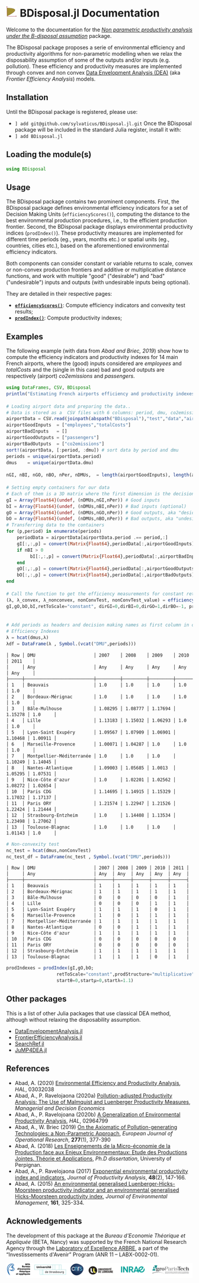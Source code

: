 # ![BDisposalLogos](assets/BDisposal_logo_30x30.png) BDisposal.jl Documentation

Welcome to the documentation for the [_Non parametric productivity analysis under the B-disposal assumption_](https://github.com/sylvaticus/BDisposal.jl) package.

The BDisposal package proposes a serie of environmental efficiency and productivity algorithms for non-parametric modelling when we relax the disposability assumption of some of the outputs and/or inputs (e.g. pollution). These efficiency and productivity measures are implemented through convex and non convex [Data Envelopment Analysis (DEA)](https://en.wikipedia.org/wiki/Data_envelopment_analysis) (aka _Frontier Efficiency Analysis_) models.


## Installation

Until the BDisposal package is registered, please use:
* `] add git@github.com/sylvaticus/BDisposal.jl.git`
Once the BDisposal package will be included in the standard Julia register, install it with:
* `] add BDisposal.jl`

## Loading the module(s)

```julia
using BDisposal
```

## Usage

The BDisposal package contains two prominent components.
First, the BDisposal package defines environmental efficiency indicators for a set of Decision Making Units (`efficiencyScores()`), computing the distance to the best environmental production procedures, i.e., to the efficient production frontier.
Second, the BDisposal package displays environmental productivity indices (`prodIndex()`). These productivity measures are implemented for different time periods (eg., years, months etc.) or spatial units (eg., countries, cities etc.), based on the aforementioned environmental efficiency indicators.

Both components can consider constant or variable returns to scale, convex or non-convex production frontiers and additive or multiplicative distance functions, and work with multiple "good" ("desirable") and "bad" ("undesirable") inputs and outputs (with undesirable inputs being optional).

They are detailed in their respective pages:

- [**`efficiencyScores()`**](efficiencyScores.html): Compute efficiency indicators and convexity test results;
- [**`prodIndex()`**](prodIndex.html): Compute productivity indexes;

## Examples

The following example (with data from _Abad and Briec, 2019_) show how to compute the efficiency indicators and productivity indexes for 14 main French airports, where the (good) inputs considered are _employees_ and _totalCosts_ and the (single in this case) bad and good outputs are respectively (airport) _co2emissions_ and _passengers_.


```julia
using DataFrames, CSV, BDisposal
println("Estimating French airports efficiency and productivity indexes...")

# Loading airport data and preparing the data..
# Data is stored as a  CSV files with 6 columns: period, dmu, co2emissions, passengers, employees, totalCosts
airportData = CSV.read(joinpath(abspath("BDisposal"),"test","data","airports.csv"),DataFrame; delim=';',copycols=true)
airportGoodInputs  = ["employees","totalCosts"]
airportBadInputs   = []
airportGoodOutputs = ["passengers"]
airportBadOutputs  = ["co2emissions"]
sort!(airportData, [:period, :dmu]) # sort data by period and dmu
periods = unique(airportData.period)
dmus    = unique(airportData.dmu)

nGI, nBI, nGO, nBO, nPer, nDMUs,  = length(airportGoodInputs), length(airportBadInputs), length(airportGoodOutputs), length(airportBadOutputs), length(periods),length(dmus)

# Setting empty containers for our data
# Each of them is a 3D matrix where the first dimension is the decision units, the second one is the individual input or output item and the third dimension is the period to which the data refer
gI = Array{Float64}(undef, (nDMUs,nGI,nPer)) # Good inputs
bI = Array{Float64}(undef, (nDMUs,nBI,nPer)) # Bad inputs (optional)
gO = Array{Float64}(undef, (nDMUs,nGO,nPer)) # Good outputs, aka "desiderable" outputs
bO = Array{Float64}(undef, (nDMUs,nBO,nPer)) # Bad outputs, aka "undesiderable" outputs
# Transferring data to the containers
for (p,period) in enumerate(periods)
    periodData = airportData[airportData.period .== period,:]
    gI[:,:,p] = convert(Matrix{Float64},periodData[:,airportGoodInputs])
    if nBI > 0
         bI[:,:,p] = convert(Matrix{Float64},periodData[:,airportBadInputs])
    end
    gO[:,:,p] = convert(Matrix{Float64},periodData[:,airportGoodOutputs])
    bO[:,:,p] = convert(Matrix{Float64},periodData[:,airportBadOutputs])
end

# Call the function to get the efficiency measurements for constant returns to scale
(λ, λ_convex, λ_nonconvex, nonConvTest, nonConvTest_value) = efficiencyScores(
gI,gO,bO,bI,retToScale="constant", dirGI=0,dirBI=0,dirGO=1,dirBO=-1, prodStructure="multiplicative")


# Add periods as headers and decision making names as first column in order to show the data
# Efficiency Indexes
λ = hcat(dmus,λ)
λdf = DataFrame(λ , Symbol.(vcat("DMU",periods)))
```

```
│ Row │ DMU                      │ 2007    │ 2008    │ 2009    │ 2010    │ 2011    │
│     │ Any                      │ Any     │ Any     │ Any     │ Any     │ Any     │
├─────┼──────────────────────────┼─────────┼─────────┼─────────┼─────────┼─────────┤
│ 1   │ Beauvais                 │ 1.0     │ 1.0     │ 1.0     │ 1.0     │ 1.0     │
│ 2   │ Bordeaux-Mérignac        │ 1.0     │ 1.0     │ 1.0     │ 1.0     │ 1.0     │
│ 3   │ Bâle-Mulhouse            │ 1.08295 │ 1.08777 │ 1.17694 │ 1.15278 │ 1.0     │
│ 4   │ Lille                    │ 1.13183 │ 1.15032 │ 1.06293 │ 1.0     │ 1.0     │
│ 5   │ Lyon-Saint Exupéry       │ 1.09567 │ 1.07909 │ 1.06901 │ 1.10468 │ 1.00911 │
│ 6   │ Marseille-Provence       │ 1.00071 │ 1.04287 │ 1.0     │ 1.0     │ 1.0     │
│ 7   │ Montpellier-Méditerranée │ 1.0     │ 1.0     │ 1.0     │ 1.10249 │ 1.14045 │
│ 8   │ Nantes-Atlantique        │ 1.09003 │ 1.05685 │ 1.0013  │ 1.05295 │ 1.07531 │
│ 9   │ Nice-Côte d'azur         │ 1.0     │ 1.02201 │ 1.02562 │ 1.08272 │ 1.02654 │
│ 10  │ Paris CDG                │ 1.14695 │ 1.14915 │ 1.15329 │ 1.17032 │ 1.17137 │
│ 11  │ Paris ORY                │ 1.21574 │ 1.22947 │ 1.21526 │ 1.22424 │ 1.21444 │
│ 12  │ Strasbourg-Entzheim      │ 1.0     │ 1.14408 │ 1.13534 │ 1.23498 │ 1.27062 │
│ 13  │ Toulouse-Blagnac         │ 1.0     │ 1.0     │ 1.0     │ 1.01143 │ 1.0     │
```
```julia
# Non-convexity test
nc_test = hcat(dmus,nonConvTest)
nc_test_df = DataFrame(nc_test , Symbol.(vcat("DMU",periods)))
```

```
│ Row │ DMU                      │ 2007 │ 2008 │ 2009 │ 2010 │ 2011 │
│     │ Any                      │ Any  │ Any  │ Any  │ Any  │ Any  │
├─────┼──────────────────────────┼──────┼──────┼──────┼──────┼──────┤
│ 1   │ Beauvais                 │ 1    │ 1    │ 1    │ 1    │ 1    │
│ 2   │ Bordeaux-Mérignac        │ 1    │ 1    │ 1    │ 1    │ 1    │
│ 3   │ Bâle-Mulhouse            │ 0    │ 0    │ 0    │ 0    │ 1    │
│ 4   │ Lille                    │ 0    │ 0    │ 0    │ 1    │ 1    │
│ 5   │ Lyon-Saint Exupéry       │ 1    │ 1    │ 1    │ 0    │ 1    │
│ 6   │ Marseille-Provence       │ 1    │ 0    │ 1    │ 1    │ 1    │
│ 7   │ Montpellier-Méditerranée │ 1    │ 1    │ 1    │ 1    │ 1    │
│ 8   │ Nantes-Atlantique        │ 0    │ 0    │ 1    │ 1    │ 1    │
│ 9   │ Nice-Côte d'azur         │ 1    │ 1    │ 1    │ 1    │ 1    │
│ 10  │ Paris CDG                │ 0    │ 0    │ 0    │ 0    │ 0    │
│ 11  │ Paris ORY                │ 0    │ 0    │ 0    │ 0    │ 0    │
│ 12  │ Strasbourg-Entzheim      │ 1    │ 1    │ 1    │ 1    │ 1    │
│ 13  │ Toulouse-Blagnac         │ 1    │ 1    │ 1    │ 0    │ 1    │
```
```julia
prodIndexes = prodIndex(gI,gO,bO;
                   retToScale="constant",prodStructure="multiplicative",convexAssumption=true,
                   startθ=0,startμ=0,startλ=1.1)
```
## Other packages

This is a list of other Julia packages that use classical DEA method, although without relaxing the disposability assumption.

- [DataEnvelopmentAnalysis.jl](https://github.com/javierbarbero/DataEnvelopmentAnalysis.jl)
- [FrontierEfficiencyAnalysis.jl](https://github.com/wen-chih/FrontierEfficiencyAnalysis.jl)
- [SearchRef.jl](https://github.com/wen-chih/SearchRef.jl)
- [JuMP4DEA.jl](https://github.com/henry8527/JuMP4DEA.jl)


## References

- Abad, A. (2020) [Environmental Efficiency and Productivity Analysis](https://hal.inrae.fr/hal-03032038), _HAL_, 03032038
- Abad, A., P. Ravelojaona (2020a) [Pollution-adjusted Productivity Analysis: The Use of Malmquist and Luenberger Productivity Measures](https://doi.org/10.1002/mde.3260), _Managerial and Decision Economics_
- Abad, A., P. Ravelojoana (2020b) [A Generalization of Environmental Productivity Analysis](https://hal.inrae.fr/hal-02964799), _HAL_, 02964799
- Abad, A., W. Briec (2019) [On the Axiomatic of Pollution-generating Technologies: a Non-Parametric Approach](https://doi.org/10.1016/j.ejor.2019.02.027), _European Journal of Operational Research_, **277**(1), 377-390
- Abad, A. (2018) [Les Enseignements de la Micro-économie de la Production face aux Enjeux Environnementaux: Etude des Productions Jointes. Théorie et Applications](https://tel.archives-ouvertes.fr/tel-01963415), _Ph.D dissertation_, University of Perpignan.
- Abad, A., P. Ravelojaona (2017) [Exponential environmental productivity index and indicators](https://doi.org/10.1007/s11123-017-0513-7), _Journal of Productivity Analysis_, **48**(2), 147-166.
- Abad, A. (2015) [An environmental generalised Luenberger-Hicks-Moorsteen productivity indicator and an environmental generalised Hicks-Moorsteen productivity index](https://doi.org/10.1016/j.jenvman.2015.06.055), _Journal of Environmental Management_, **161**, 325-334.






## Acknowledgements

The development of this package at the _Bureau d'Economie Théorique et Appliquée_ (BETA, Nancy) was supported by the French National Research Agency through the [Laboratory of Excellence ARBRE](http://mycor.nancy.inra.fr/ARBRE/), a part of the “Investissements d'Avenir” Program (ANR 11 – LABX-0002-01).

[![BLogos](assets/logos_betaumr.png)](http://www.beta-umr7522.fr/)
